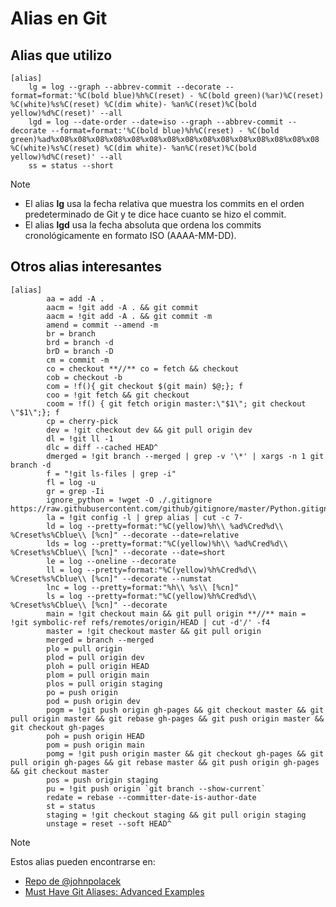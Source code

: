 # Alias en Git
## Alias que utilizo
```
[alias]
	lg = log --graph --abbrev-commit --decorate --format=format:'%C(bold blue)%h%C(reset) - %C(bold green)(%ar)%C(reset) %C(white)%s%C(reset) %C(dim white)- %an%C(reset)%C(bold yellow)%d%C(reset)' --all
	lgd = log --date-order --date=iso --graph --abbrev-commit --decorate --format=format:'%C(bold blue)%h%C(reset) - %C(bold green)%ad%x08%x08%x08%x08%x08%x08%x08%x08%x08%x08%x08%x08%x08%x08%x08 %C(white)%s%C(reset) %C(dim white)- %an%C(reset)%C(bold yellow)%d%C(reset)' --all
	ss = status --short
```
> [!NOTE]
> - El alias **lg** usa la fecha relativa que muestra los commits en el orden predeterminado de Git y te dice hace cuanto se hizo el commit.
> - El alias **lgd** usa la fecha absoluta que ordena los commits cronológicamente en formato ISO (AAAA-MM-DD).

## Otros alias interesantes
```
[alias]
      	aa = add -A .
       	aacm = !git add -A . && git commit
      	aacm = !git add -A . && git commit -m
      	amend = commit --amend -m
      	br = branch
       	brd = branch -d
      	brD = branch -D
      	cm = commit -m
      	co = checkout **//** co = fetch && checkout
      	cob = checkout -b
        com = !f(){ git checkout $(git main) $@;}; f
      	coo = !git fetch && git checkout
        coom = !f() { git fetch origin master:\"$1\"; git checkout \"$1\";}; f
      	cp = cherry-pick
      	dev = !git checkout dev && git pull origin dev
        dl = !git ll -1
        dlc = diff --cached HEAD^
        dmerged = !git branch --merged | grep -v '\*' | xargs -n 1 git branch -d
       	f = "!git ls-files | grep -i"
        fl = log -u
      	gr = grep -Ii
        ignore_python = !wget -O ./.gitignore https://raw.githubusercontent.com/github/gitignore/master/Python.gitignore
      	la = !git config -l | grep alias | cut -c 7-
        ld = log --pretty=format:"%C(yellow)%h\\ %ad%Cred%d\\ %Creset%s%Cblue\\ [%cn]" --decorate --date=relative
        lds = log --pretty=format:"%C(yellow)%h\\ %ad%Cred%d\\ %Creset%s%Cblue\\ [%cn]" --decorate --date=short
        le = log --oneline --decorate
      	ll = log --pretty=format:"%C(yellow)%h%Cred%d\\ %Creset%s%Cblue\\ [%cn]" --decorate --numstat
        lnc = log --pretty=format:"%h\\ %s\\ [%cn]"
      	ls = log --pretty=format:"%C(yellow)%h%Cred%d\\ %Creset%s%Cblue\\ [%cn]" --decorate
      	main = !git checkout main && git pull origin **//** main = !git symbolic-ref refs/remotes/origin/HEAD | cut -d'/' -f4
      	master = !git checkout master && git pull origin 
      	merged = branch --merged
       	plo = pull origin
      	plod = pull origin dev
      	ploh = pull origin HEAD
      	plom = pull origin main
      	plos = pull origin staging
      	po = push origin
      	pod = push origin dev
      	pogm = !git push origin gh-pages && git checkout master && git pull origin master && git rebase gh-pages && git push origin master && git checkout gh-pages
      	poh = push origin HEAD
        pom = push origin main
      	pomg = !git push origin master && git checkout gh-pages && git pull origin gh-pages && git rebase master && git push origin gh-pages && git checkout master
      	pos = push origin staging
      	pu = !git push origin `git branch --show-current`
        redate = rebase --committer-date-is-author-date
      	st = status
      	staging = !git checkout staging && git pull origin staging
      	unstage = reset --soft HEAD^
```
> [!NOTE]
> Estos alias pueden encontrarse en:
> - [Repo de @johnpolacek](https://gist.github.com/johnpolacek/69604a1f6861129ef088)
> - [Must Have Git Aliases: Advanced Examples](https://www.durdn.com/blog/2012/11/22/must-have-git-aliases-advanced-examples/)
